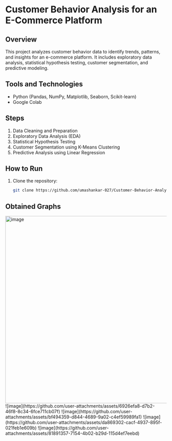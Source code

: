 # Customer Behavior Analysis for an E-Commerce Platform

## Overview
This project analyzes customer behavior data to identify trends, patterns, and insights for an e-commerce platform. It includes exploratory data analysis, statistical hypothesis testing, customer segmentation, and predictive modeling.

## Tools and Technologies
- Python (Pandas, NumPy, Matplotlib, Seaborn, Scikit-learn)
- Google Colab

## Steps
1. Data Cleaning and Preparation
2. Exploratory Data Analysis (EDA)
3. Statistical Hypothesis Testing
4. Customer Segmentation using K-Means Clustering
5. Predictive Analysis using Linear Regression

## How to Run
1. Clone the repository:
   ```bash
   git clone https://github.com/umashankar-027/Customer-Behavior-Analysis-for-an-E-Commerce-Platform-/tree/main.git

## Obtained Graphs  
<img width="583" alt="image" src="https://github.com/user-attachments/assets/21cbcf05-9292-464f-8a34-9d2f6ae742e0" />
![image](https://github.com/user-attachments/assets/6926efa8-d7b2-46f8-8c34-6fce711cb07f)
![image](https://github.com/user-attachments/assets/bf494359-d844-4689-9a02-c4ef59989fa1)
![image](https://github.com/user-attachments/assets/da869302-cacf-4937-895f-021feb1e609b)
![image](https://github.com/user-attachments/assets/81891357-7154-4b02-b29d-115d4ef7eebd)



